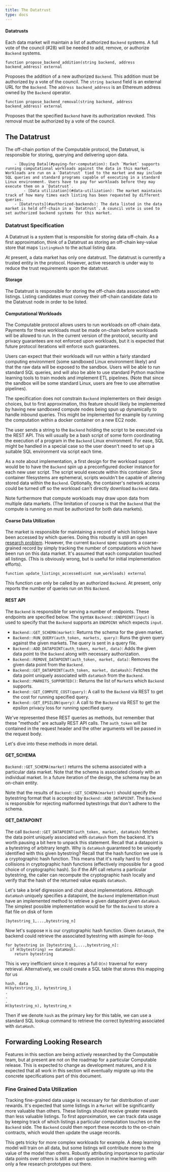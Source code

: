 ```yaml
---
title: The Datatrust 
type: docs
---
```


#### Datatrusts 
Each data market will maintain a list of authorized
`Backend` systems.  A full vote of the council (#28)
will be needed to add, remove, or authorize `Backend`
systems.


```
function propose_backend_addition(string backend, address backend_address) external
```
Proposes the addition of a new authorized `Backend`.
This addition must be authorized by a vote of the
council. The `string backend` field is an external URL
for the `Backend`. The `address backend_address` is an
Ethereum address owned by the `Backend` operator.

```
function propose_backend_removal(string backend, address backend_address) external
```
Proposes that the specified `Backend` have its authorization revoked.
This removal must be authorized by a vote of the council.


## The Datatrust

The off-chain portion of the Computable protocol, the
Datatrust, is responsible for storing, querying and
delivering upon data. 

		- [Buying Data](#paying-for-computation): Each `Market` supports running computational workloads against the data in this market. Workloads are run on a `Datatrust` tied to the market and may include SQL queries and standard programs capable of executing in a standard Linux environment. Users have to pay for workloads before they may execute them on a `Datatrust`.
			- [Data utilization](#data-utilization): The market maintains track of how many times each listing has been requested by different queries.
		- [Datatrusts](#authorized-backends): The data listed in the data market is held off-chain in a `Datatrust`. A council vote is used to set authorized backend systems for this market.

### Datatrust Specification
A Datatrust is a system that is responsible for storing
data off-chain. As a first approximation, think of a
Datatrust as storing an off-chain key-value store that
maps `listingHash` to the actual listing data.

At present, a data market has only one datatrust. The
datatrust is currently a trusted entity in the
protocol. However, active research is under way to
reduce the trust requirements upon the datatrust. 

#### Storage
The Datatrust is responsible for storing the off-chain
data associated with listings. Listing candidates must
convey their off-chain candidate data to the Datatrust 
node in order to be listed. 

#### Computational Workloads 
The Computable protocol allows users to run workloads
on off-chain data. Payments for these workloads must be
made on-chain before workloads will be allowed to run.
In the current version of the protocol, security and
privacy guarantees are not enforced upon workloads, but
it is expected that future protocol iterations will
enforce such guarantees.

Users can expect that their workloads will run within a
fairly standard computing environment (some sandboxed
Linux environment likely) and that the raw data will be
exposed to the sandbox. Users will be able to run
standard SQL queries, and will also be able to use
standard Python machine learning tools to train models
and implement ETL pipelines. (Note that since the
sandbox will be some standard Linux, users are free to
use alternative pipelines).

The specification does not constrain `Backend`
implementers on their design choices, but to first
approximation, this feature should likely be
implemented by having new sandboxed compute nodes being
spun up dynamically to handle inbound queries. This
might be implemented for example by running the
computation within a docker container on a new EC2
node.

The user sends a string to the `Backend` holding the
script to be executed via the REST API. This will
usually be a bash script of some form coordinating the
execution of a program in the `Backend` Linux
environment. For ease, SQL might be handled in a
special case so the user doesn't need to set up a
suitable SQL environment via script each time.

As a note about implementation, a first design for the
workload support would be to have the `Backend` spin up
a preconfigured docker instance for each new user
script. The script would execute within this container.
Since container filesystems are ephemeral, scripts
wouldn't be capable of altering stored data within the
`Backend`.  Optionally, the container's network access
could be turned off so the workload can't directly
download `Backend` data.

Note furthermore that compute workloads may draw upon
data from multiple data markets. (The limitation of
course is that the `Backend` that the compute is
running on must be authorized for both data markets).

#### Coarse Data Utilization
The market is responsible for maintaining a record of
which listings have been accessed by which queries.
Doing this robustly is still an open [research
problem](#fine-grained-data-utilization). However, the
current `Backend` spec supports a coarse-grained record
by simply tracking the number of computations which
have been run on this data market. It's assumed that
each computation touched all listings. (This is
obviously wrong, but is useful for initial
implementation efforts).

```
function update_listings_accessed(uint num_workloads) external
```
This function can only be called by an authorized `Backend`. At present, only reports the number of queries run on this `Backend`.


#### REST API

The `Backend` is responsible for serving a number of endpoints. These endpoints are specified below. The syntax `Backend::ENDPOINT(input)` is used to specify that the `Backend` supports an `ENDPOINt` which expects `input`.

- `Backend::GET_SCHEMA(market)`: Returns the schema for the given market.
- `Backend::RUN_QUERY(auth_token, markets, query)`: Runs the given query against the given markets. The query is sent in a query file.
- `Backend::ADD_DATAPOINT(auth_token, market, data)`: Adds the given data point to the `Backend` along with necessary authorization.
- `Backend::REMOVE_DATAPOINT(auth_token, market, data)`: Removes the given data point from the `Backend`.
- `Backend::GET_DATAPOINT(auth_token, market, dataHash)`: Fetches the data point uniquely associated with `dataHash` from the `Backend`.
- `Backend::MARKETS_SUPPORTED()`: Returns the list of `Market`s which `Backend` supports.
- `Backend::GET_COMPUTE_COST(query)`: A call to the `Backend` via REST to get the cost for running specified query.
- `Backend::GET_EPSILON(query)`: A call to the `Backend` via REST to get the epsilon privacy loss for running specified query.

We've represented these REST queries as methods, but remember that
these "methods" are actually REST API calls. The `auth_token` will be
contained in the request header and the other arguments will be passed
in the request body.

Let's dive into these methods in more detail.

#### GET_SCHEMA

`Backend::GET_SCHEMA(market)` returns the schema associated with a
particular data market. Note that the schema is associated closely
with an individual market. In a future iteration of the design, the
schema may be an on-chain entity.

Note that the results of `Backend::GET_SCHEMA(market)` should specify
the bytestring format that is accepted by `Backend::ADD_DATAPOINT`.
The `Backend` is responsible for rejecting malformed bytestrings that
don't adhere to the schema.


#### GET_DATAPOINT
The call `Backend::GET_DATAPOINT(auth_token, market,
dataHash)` fetches the data point uniquely associated
with `dataHash` from the backend. It's worth pausing a
bit here to unpack this statement.  Recall that a
datapoint is a bytestring of arbitrary length. Why is
`dataHash` guaranteed to be uniquely identified with
this given bytestring? Recall that the hash function we
use is a cryptographic hash function. This means that
it's really hard to find collisions in cryptographic
hash functions (effectively impossible for a good
choice of cryptographic hash). So if the API call
returns a particular bytestring, the caller can
recompute the cryptographic hash locally and verify
that the hash of the returned value equals `dataHash`.

Let's take a brief digression and chat about
implementations. Although `dataHash` uniquely specifies
a datapoint, the `Backend` implementation must have an
implemented method to retrieve a given datapoint given
`dataHash`. The simplest possible implementation would
be for the `Backend` to store a flat file on disk of
form
```
[bytestring_1,...,bytestring_n]
```
Now let's suppose `H` is our cryptographic hash
function. Given `dataHash`, the backend could retrieve
the associated bytestring with asimple for-loop
```
for bytestring in [bytestring_1,...,bytestring_n]:
  if H(bytestring) == dataHash:
    return bytestring
```
This is very inefficient since it requires a full
`O(n)` traversal for every retrieval. Alternatively, we
could create a SQL table that stores this mapping for
us
```
hash, data
H(bytestring_1), bytestring_1
.
.
.
H(bytestring_n), bytestring_n
```
Then if we denote `hash` as the primary key for this
table, we can use a standard SQL lookup command to
retrieve the correct bytestring associated with
`dataHash`.


## Forwarding Looking Research

Features in this section are being actively researched
by the Computable team, but at present are not on the
roadmap for a particular Computable release. This is
expected to change as development matures, and it is
expected that all work in this section will eventually
migrate up into the concrete specifications part of
this document.

### Fine Grained Data Utilization

Tracking fine-grained data usage is necessary for fair
distribution of user rewards. It's expected that some
listings in a `Market` will be significantly more
valuable than others. These listings should receive
greater rewards than less valuable listings. To first
approximation, we can track data usage by keeping track
of which listings a particular computation touches on
the `Backend` side. The `Backend` could then report
these records to the on-chain contracts, which would
then update the usage records.

This gets tricky for more complex workloads for
example. A deep learning model will train on all data,
but some listings will contribute more to the value of
the model than others. Robustly attributing importance
to particular data points over others is still an open
question in machine learning with only a few research
prototypes out there.

